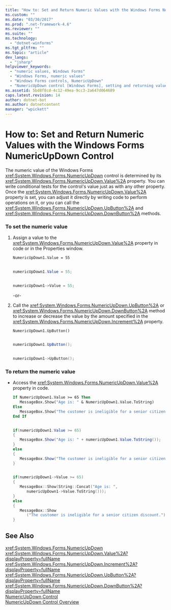 ```yaml
---
title: "How to: Set and Return Numeric Values with the Windows Forms NumericUpDown Control | Microsoft Docs"
ms.custom: ""
ms.date: "03/30/2017"
ms.prod: ".net-framework-4.6"
ms.reviewer: ""
ms.suite: ""
ms.technology: 
  - "dotnet-winforms"
ms.tgt_pltfrm: ""
ms.topic: "article"
dev_langs: 
  - "jsharp"
helpviewer_keywords: 
  - "numeric values, Windows Forms"
  - "Windows Forms, numeric values"
  - "Windows Forms controls, NumericUpDown"
  - "NumericUpDown control [Windows Forms], setting and returning values"
ms.assetid: 5bd8f8cd-4c12-49ea-9cc3-2a647d064689
caps.latest.revision: 14
author: dotnet-bot
ms.author: dotnetcontent
manager: "wpickett"
---
```

# How to: Set and Return Numeric Values with the Windows Forms NumericUpDown Control
The numeric value of the Windows Forms <xref:System.Windows.Forms.NumericUpDown> control is determined by its <xref:System.Windows.Forms.NumericUpDown.Value%2A> property. You can write conditional tests for the control's value just as with any other property. Once the <xref:System.Windows.Forms.NumericUpDown.Value%2A> property is set, you can adjust it directly by writing code to perform operations on it, or you can call the <xref:System.Windows.Forms.NumericUpDown.UpButton%2A> and <xref:System.Windows.Forms.NumericUpDown.DownButton%2A> methods.  
  
### To set the numeric value  
  
1.  Assign a value to the <xref:System.Windows.Forms.NumericUpDown.Value%2A> property in code or in the Properties window.  
  
    ```vb  
    NumericUpDown1.Value = 55  
  
    ```  
  
    ```csharp  
    numericUpDown1.Value = 55;  
  
    ```  
  
    ```cpp  
    numericUpDown1->Value = 55;  
    ```  
  
     -or-  
  
2.  Call the <xref:System.Windows.Forms.NumericUpDown.UpButton%2A> or <xref:System.Windows.Forms.NumericUpDown.DownButton%2A> method to increase or decrease the value by the amount specified in the <xref:System.Windows.Forms.NumericUpDown.Increment%2A> property.  
  
    ```vb  
    NumericUpDown1.UpButton()  
  
    ```  
  
    ```csharp  
    numericUpDown1.UpButton();  
  
    ```  
  
    ```cpp  
    numericUpDown1->UpButton();  
    ```  
  
### To return the numeric value  
  
-   Access the <xref:System.Windows.Forms.NumericUpDown.Value%2A> property in code.  
  
    ```vb  
    If NumericUpDown1.Value >= 65 Then  
       MessageBox.Show("Age is: " & NumericUpDown1.Value.ToString)  
    Else  
       MessageBox.Show("The customer is ineligible for a senior citizen discount.")  
    End If  
  
    ```  
  
    ```csharp  
    if(numericUpDown1.Value >= 65)  
    {  
       MessageBox.Show("Age is: " + numericUpDown1.Value.ToString());  
    }  
    else  
    {  
       MessageBox.Show("The customer is ineligible for a senior citizen discount.");  
    }  
  
    ```  
  
    ```cpp  
    if(numericUpDown1->Value >= 65)  
    {  
       MessageBox::Show(String::Concat("Age is: ",  
          numericUpDown1->Value.ToString()));  
    }  
    else  
    {  
       MessageBox::Show  
          ("The customer is ineligible for a senior citizen discount.");  
    }  
    ```  
  
## See Also  
 <xref:System.Windows.Forms.NumericUpDown>   
 <xref:System.Windows.Forms.NumericUpDown.Value%2A?displayProperty=fullName>   
 <xref:System.Windows.Forms.NumericUpDown.Increment%2A?displayProperty=fullName>   
 <xref:System.Windows.Forms.NumericUpDown.UpButton%2A?displayProperty=fullName>   
 <xref:System.Windows.Forms.NumericUpDown.DownButton%2A?displayProperty=fullName>   
 [NumericUpDown Control](../../../../docs/framework/winforms/controls/numericupdown-control-windows-forms.md)   
 [NumericUpDown Control Overview](../../../../docs/framework/winforms/controls/numericupdown-control-overview-windows-forms.md)